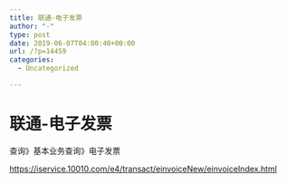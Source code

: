 ```yaml
---
title: 联通-电子发票
author: "-"
type: post
date: 2019-06-07T04:00:40+00:00
url: /?p=14459
categories:
  - Uncategorized

---
```

# 联通-电子发票
查询》基本业务查询》电子发票
  
https://iservice.10010.com/e4/transact/einvoiceNew/einvoiceIndex.html